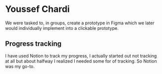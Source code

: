 
# Youssef Chardi

We were tasked to, in groups, create a prototype in Figma which we later would individually implement into a clickable prototype. 

## Progress tracking

I have used Notion to track my progress, I actually started out not tracking at all but about halfway I realized I needed some for of tracking. So Notion was my go-to. 
